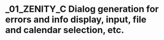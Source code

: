 # _01_ZENITY_C Dialog generation for errors and info display, input, file and calendar selection, etc.
